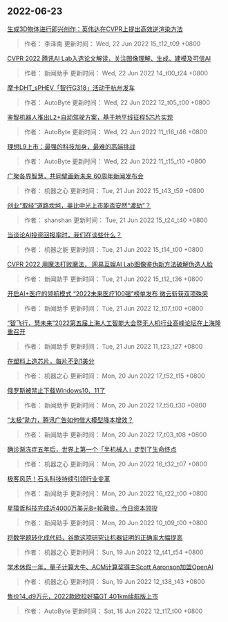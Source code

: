 
## 2022-06-23

 [生成3D物体进行即兴创作：英伟达在CVPR上提出高效逆渲染方法](https://www.jiqizhixin.com/articles/2022-06-22-6)

> 作者： 李泽南  更新时间： Wed, 22 Jun 2022 15_t12_t09 +0800

 [CVPR 2022   腾讯AI Lab入选论文解读，关注图像理解、生成、建模及可信AI](https://www.jiqizhixin.com/articles/2022-06-22-5)

> 作者： 新闻助手  更新时间： Wed, 22 Jun 2022 14_t00_t24 +0800

 [摩卡DHT_sPHEV「智行G318」活动于杭州发车](https://www.jiqizhixin.com/articles/2022-06-22-4)

> 作者： AutoByte  更新时间： Wed, 22 Jun 2022 12_t05_t00 +0800

 [鉴智机器人推出L2+自动驾驶方案，基于地平线征程5芯片实现](https://www.jiqizhixin.com/articles/2022-06-22-3)

> 作者： AutoByte  更新时间： Wed, 22 Jun 2022 11_t16_t46 +0800

 [理想L9上市：最强的科技加身，最难的高端挑战](https://www.jiqizhixin.com/articles/2022-06-22-2)

> 作者： AutoByte  更新时间： Wed, 22 Jun 2022 11_t15_t10 +0800

 [广聚各界智慧，共同擘画新未来   60周年新闻发布会](https://www.jiqizhixin.com/articles/2022-06-21-7)

> 作者： 机器之心  更新时间： Tue, 21 Jun 2022 15_t43_t59 +0800

 [创业“取经”道路坎坷，奥比中光上市能否安然“渡劫”？](https://www.jiqizhixin.com/articles/2022-06-21-6)

> 作者： shanshan  更新时间： Tue, 21 Jun 2022 15_t24_t40 +0800

 [当谈论AI投资回报率时，我们在谈些什么？](https://www.jiqizhixin.com/articles/2022-06-21-5)

> 作者： 机器之能  更新时间： Tue, 21 Jun 2022 15_t14_t00 +0800

 [CVPR 2022   用魔法打败魔法， 网易互娱AI Lab图像鉴伪新方法破解伪造人脸](https://www.jiqizhixin.com/articles/2022-06-21-4)

> 作者： 新闻助手  更新时间： Tue, 21 Jun 2022 15_t12_t36 +0800

 [开启AI+医疗的领航模式 “2022未来医疗100强”榜单发布 微云斩获双项殊荣](https://www.jiqizhixin.com/articles/2022-06-21-3)

> 作者： 新闻助手  更新时间： Tue, 21 Jun 2022 12_t07_t00 +0800

 [“智飞行，慧未来”2022第五届上海人工智能大会暨无人机行业高峰论坛在上海隆重召开](https://www.jiqizhixin.com/articles/2022-06-21-2)

> 作者： 新闻助手  更新时间： Tue, 21 Jun 2022 11_t23_t27 +0800

 [在塑料上造芯片，每片不到1美分](https://www.jiqizhixin.com/articles/2022-06-20-7)

> 作者： 机器之心  更新时间： Mon, 20 Jun 2022 17_t52_t15 +0800

 [俄罗斯被禁止下载Windows10、11了](https://www.jiqizhixin.com/articles/2022-06-20-6)

> 作者： 新闻助手  更新时间： Mon, 20 Jun 2022 17_t50_t30 +0800

 [“太极”助力，腾讯广告如何借大模型降本增效？](https://www.jiqizhixin.com/articles/2022-06-20-5)

> 作者： 新闻助手  更新时间： Mon, 20 Jun 2022 17_t03_t08 +0800

 [确诊渐冻症五年后，世界上第一个「半机械人」走到了生命终点](https://www.jiqizhixin.com/articles/2022-06-20-4)

> 作者： 机器之心  更新时间： Mon, 20 Jun 2022 16_t32_t07 +0800

 [极客风范！石头科技持续引领行业变革](https://www.jiqizhixin.com/articles/2022-06-20-3)

> 作者： 新闻助手  更新时间： Mon, 20 Jun 2022 16_t22_t00 +0800

 [星猿哲科技完成近4000万美元B+轮融资，今日资本领投](https://www.jiqizhixin.com/articles/2022-06-20)

> 作者： 新闻助手  更新时间： Mon, 20 Jun 2022 10_t09_t00 +0800

 [将数学题转化成代码，谷歌这项研究让机器证明的正确率大幅提高](https://www.jiqizhixin.com/articles/2022-06-19-2)

> 作者： 机器之心  更新时间： Sun, 19 Jun 2022 12_t41_t54 +0800

 [学术休假一年，量子计算大牛、ACM计算奖得主Scott Aaronson加盟OpenAI](https://www.jiqizhixin.com/articles/2022-06-19)

> 作者： 机器之心  更新时间： Sun, 19 Jun 2022 12_t38_t43 +0800

 [售价14_d9万元，2022款欧拉好猫GT 401km续航版上市](https://www.jiqizhixin.com/articles/2022-06-18)

> 作者： AutoByte  更新时间： Sat, 18 Jun 2022 12_t17_t00 +0800
